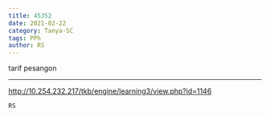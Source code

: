 ```yaml
---
title: 45352
date: 2021-02-22
category: Tanya-SC
tags: PPh
author: RS
---
```


tarif pesangon

---

http://10.254.232.217/tkb/engine/learning3/view.php?id=1146

`RS`
